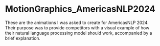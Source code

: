 # MotionGraphics_AmericasNLP2024
These are the animations I was asked to create for AmericasNLP 2024. Their purpose was to provide competitors with a visual example of how their natural language processing model should work, accompanied by a brief explanation.

